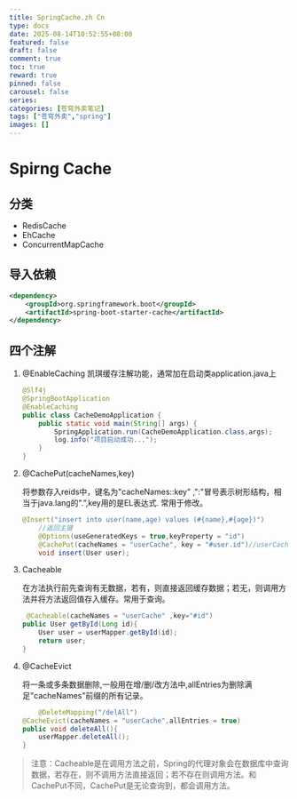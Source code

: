 ```yaml
---
title: SpringCache.zh Cn
type: docs
date: 2025-08-14T10:52:55+08:00
featured: false
draft: false
comment: true
toc: true
reward: true
pinned: false
carousel: false
series:
categories: [苍穹外卖笔记]
tags: ["苍穹外卖","spring"]
images: []
---
```

# Spirng Cache
## 分类
- RedisCache
- EhCache
- ConcurrentMapCache
## 导入依赖
```xml
<dependency>
    <groupId>org.springframework.boot</groupId>
    <artifactId>spring-boot-starter-cache</artifactId>
</dependency>
```
## 四个注解
1. @EnableCaching
    凯琪缓存注解功能，通常加在启动类application.java上
    ```java
    @Slf4j
    @SpringBootApplication
    @EnableCaching
    public class CacheDemoApplication {
        public static void main(String[] args) {
            SpringApplication.run(CacheDemoApplication.class,args);
            log.info("项目启动成功...");
        }
    }
    ```
2. @CachePut(cacheNames,key)

    将参数存入reids中，键名为"cacheNames::key" ,":"冒号表示树形结构，相当于java.lang的".”,key用的是EL表达式.
    常用于修改。
    ```java
    @Insert("insert into user(name,age) values (#{name},#{age})")
        //返回主键
        @Options(useGeneratedKeys = true,keyProperty = "id")
        @CachePut(cacheNames = "userCache", key = "#user.id")//userCache
        void insert(User user);
    ```
3. Cacheable

    在方法执行前先查询有无数据，若有，则直接返回缓存数据；若无，则调用方法并将方法返回值存入缓存。常用于查询。
    ```java
     @Cacheable(cacheNames = "userCache" ,key="#id")
    public User getById(Long id){
        User user = userMapper.getById(id);
        return user;
    }
    ```
4. @CacheEvict

    将一条或多条数据删除,一般用在增/删/改方法中,allEntries为删除满足"cacheNames"前缀的所有记录。
    ```java
    	@DeleteMapping("/delAll")
    @CacheEvict(cacheNames = "userCache",allEntries = true)
    public void deleteAll(){
        userMapper.deleteAll();
    }

    ```
    
>注意：Cacheable是在调用方法之前，Spring的代理对象会在数据库中查询数据，若存在，则不调用方法直接返回；若不存在则调用方法。和CachePut不同，CachePut是无论查询到，都会调用方法。
